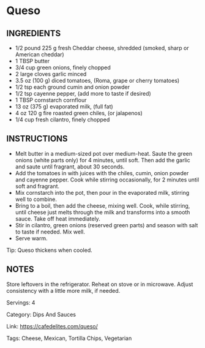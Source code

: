 # Queso

## INGREDIENTS
- 1/2 pound 225 g fresh Cheddar cheese, shredded (smoked, sharp or American cheddar)
- 1 TBSP butter
- 3/4 cup green onions, finely chopped
- 2 large cloves garlic minced
- 3.5 oz (100 g) diced tomatoes, (Roma, grape or cherry tomatoes)
- 1/2 tsp each ground cumin and onion powder
- 1/2 tsp cayenne pepper, (add more to taste if desired)
- 1 TBSP cornstarch cornflour
- 13 oz (375 g) evaporated milk, (full fat)
- 4 oz 120 g fire roasted green chiles, (or jalapenos)
- 1/4 cup fresh cilantro, finely chopped

## INSTRUCTIONS
- Melt butter in a medium-sized pot over medium-heat. Saute the green onions (white parts only) for 4 minutes, until soft. Then add the garlic and saute until fragrant, about 30 seconds.
- Add the tomatoes in with juices with the chiles, cumin, onion powder and cayenne pepper. Cook while stirring occasionally, for 2 minutes until soft and fragrant.
- Mix cornstarch into the pot, then pour in the evaporated milk, stirring well to combine.
- Bring to a boil, then add the cheese, mixing well. Cook, while stirring, until cheese just melts through the milk and transforms into a smooth sauce. Take off heat immediately.
- Stir in cilantro, green onions (reserved green parts) and season with salt to taste if needed. Mix well.
- Serve warm.

Tip: Queso thickens when cooled.

## NOTES

Store leftovers in the refrigerator. Reheat on stove or in microwave. Adjust consistency with a little more milk, if needed.

Servings: 4

Category: Dips And Sauces

Link: https://cafedelites.com/queso/

Tags: Cheese, Mexican, Tortilla Chips, Vegetarian
